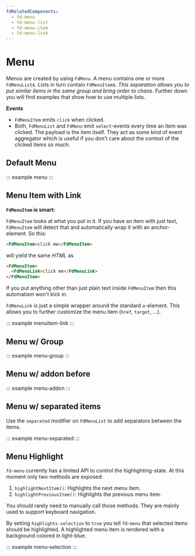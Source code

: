 ```yaml
---
fdRelatedComponents:
  - fd-menu
  - fd-menu-list
  - fd-menu-item
  - fd-menu-link
---
```


# Menu

Menus are created by using `FdMenu`. A menu contains one or more `FdMenuList`s. Lists in turn contain `FdMenuItem`s. *This separation allows you to put similar items in the same group and bring order to chaos*. Further down you will find examples that show how to use multiple lists.

**Events**

- `FdMenuItem` emits `click` when clicked.
- Both, `FdMenuList` and `FdMenu` emit `select`-events every time an item was clicked. The payload is the item itself. They act as some kind of event aggregator which is useful if you don't care about the context of the clicked items so much.

## Default Menu

::: example menu
:::

## Menu Item with Link


**`FdMenuItem` is smart:**

`FdMenuItem` looks at what you put in it. If you have an item with just text, `FdMenuItem` will detect that and automatically wrap it with an anchor-element. So this:

```html
<FdMenuItem>click me</FdMenuItem>
```

will yield the same *HTML* as

```html
<FdMenuItem>
  <FdMenuLink>click me</FdMenuLink>
</FdMenuItem>
```

If you put anything other than just plain text inside `FdMenuItem` then this automatism won't kick in.

<tip>

`FdMenuLink` is just a simple wrapper around the standard `a`-element. This allows you to further customize the menu item (`href`, `target`, …).

</tip>

::: example menuitem-link
:::

## Menu w/ Group

::: example menu-group
:::

## Menu w/ addon before

::: example menu-addon
:::

## Menu w/ separated items

Use the `separated` modifier on `FdMenuList` to add separators between the items.

::: example menu-separated
:::

## Menu Highlight

`fd-menu` currently has a limited API to control the highlighting-state. At this moment only two methods are exposed:

1. `highlightNextItem()`: Highlights the next menu item.
2. `highlightPreviousItem()`: Highlights the previous menu item.

You should rarely need to manually call those methods. They are mainly used to support keyboard navigation.

<tip>

By setting `highlights-selection` to `true` you tell `fd-menu` that selected items should be highlighted. A highlighted menu item is rendered with a background colored in light-blue.

</tip>

::: example menu-selection
:::
